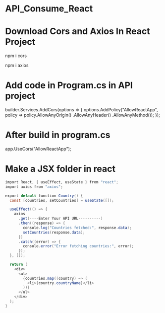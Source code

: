# API_Consume_React
# Download Cors and Axios In React Project
npm i cors  

npm i axios

# Add code in Program.cs in API project
builder.Services.AddCors(options =>
{
    options.AddPolicy("AllowReactApp",
        policy => policy.AllowAnyOrigin() 
                        .AllowAnyHeader()
                        .AllowAnyMethod());
});

# After build in program.cs

app.UseCors("AllowReactApp");

# Make a JSX folder in react 

```csharp
import React, { useEffect, useState } from "react";
import axios from "axios";

export default function Country() {
  const [countries, setCountries] = useState([]);

  useEffect(() => {
    axios
      .get(----Enter Your API URL----------)
      .then((response) => {
        console.log("Countries fetched:", response.data);
        setCountries(response.data);
      })
      .catch((error) => {
        console.error("Error fetching countries:", error);
      });
  }, []);

  return (
    <div>
      <ul>
        {countries.map((country) => (
          <li>{country.countryName}</li>
        ))}
      </ul>
    </div>
  );
}

```
